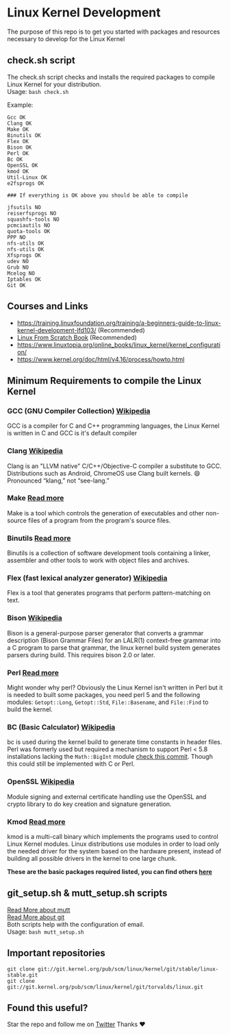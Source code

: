 # Linux Kernel Development

The purpose of this repo is to get you started with packages and resources necessary to develop for the Linux Kernel

## check.sh script
The check.sh script checks and installs the required packages to compile Linux Kernel for your distribution.<br>
Usage: ``bash check.sh``

Example:
```
Gcc OK
Clang OK
Make OK
Binutils OK
Flex OK
Bison OK
Perl OK
Bc OK
OpenSSL OK
kmod OK
Util-Linux OK
e2fsprogs OK

### If everything is OK above you should be able to compile

jfsutils NO
reiserfsprogs NO
squashfs-tools NO
pcmciautils NO
quota-tools OK
PPP NO
nfs-utils OK
nfs-utils OK
Xfsprogs OK
udev NO
Grub NO
Mcelog NO
Iptables OK
Git OK

```

## Courses and Links
- https://training.linuxfoundation.org/training/a-beginners-guide-to-linux-kernel-development-lfd103/ (Recommended)
- [Linux From Scratch Book](https://www.linuxfromscratch.org/lfs/download.html) (Recommended)
- https://www.linuxtopia.org/online_books/linux_kernel/kernel_configuration/
- https://www.kernel.org/doc/html/v4.16/process/howto.html

## Minimum Requirements to compile the Linux Kernel

### GCC (GNU Compiler Collection) [Wikipedia](https://en.wikipedia.org/wiki/GNU_Compiler_Collection)
GCC is a compiler for C and C++ programming languages, the Linux Kernel is written in C and GCC is it's default compiler

### Clang [Wikipedia](https://en.wikipedia.org/wiki/Clang)
Clang is an "LLVM native" C/C++/Objective-C compiler a substitute to GCC. Distributions such as Android, ChromeOS use Clang built kernels.
:smile:  Pronounced “klang,” not “see-lang.”

### Make [Read more](https://www.gnu.org/software/make/)
Make is a tool which controls the generation of executables and other non-source files of a program from the program's source files.

### Binutils [Read more](https://www.gnu.org/software/binutils/)
Binutils is a collection of software development tools containing a linker, assembler and other tools to work with object files and archives.

### Flex (fast lexical analyzer generator) [Wikipedia](https://en.wikipedia.org/wiki/Flex_(lexical_analyser_generator))
Flex is a tool that generates programs that perform pattern-matching on text.

### Bison [Wikipedia](https://en.wikipedia.org/wiki/GNU_Bison)
Bison is a general-purpose parser generator that converts a grammar description (Bison Grammar Files) for an LALR(1) context-free grammar into a C program to parse that grammar, the linux kernel build system generates parsers during build. This requires bison 2.0 or later.

### Perl [Read more](https://unix.stackexchange.com/questions/48018/why-is-perl-installed-by-default-with-most-linux-distributions)
Might wonder why perl? Obviously the Linux Kernel isn't written in Perl but it is needed to built some packages, you need perl 5 and the following modules: ``Getopt::Long``, ``Getopt::Std``, ``File::Basename``, and ``File::Find`` to build the kernel.

### BC (Basic Calculator) [Wikipedia](https://en.wikipedia.org/wiki/Bc_(programming_language))
bc is used during the kernel build to generate time constants in header files. Perl was formerly used but required a mechanism to support Perl < 5.8 installations lacking the ``Math::BigInt`` module [check this commit](https://git.kernel.org/pub/scm/linux/kernel/git/torvalds/linux.git/commit/?id=70730bca1331fc50c3caacaea00439de1325bd6e). Though this could still be implemented with C or Perl.

### OpenSSL [Wikipedia](https://en.wikipedia.org/wiki/OpenSSL)
Module signing and external certificate handling use the OpenSSL and crypto library to do key creation and signature generation.

### Kmod [Read more](https://man7.org/linux/man-pages/man8/kmod.8.html)
kmod is a multi-call binary which implements the programs used to control Linux Kernel modules. Linux distributions use modules in order to load only the needed driver for the system based on the hardware present, instead of building all possible drivers in the kernel to one large chunk.

**These are the basic packages required listed, you can find others [here](https://www.kernel.org/doc/html/latest/process/changes.html)**

## git_setup.sh & mutt_setup.sh scripts
[Read More about mutt](http://www.mutt.org/doc/manual/#configuration) </br>
[Read More about git](https://git-scm.com/docs/git-send-email) </br>
Both scripts help with the configuration of email. </br>
Usage: ``bash mutt_setup.sh``

## Important repositories
``git clone git://git.kernel.org/pub/scm/linux/kernel/git/stable/linux-stable.git`` </br>
``git clone git://git.kernel.org/pub/scm/linux/kernel/git/torvalds/linux.git``

## Found this useful?
Star the repo and follow me on [Twitter](https://twitter.com/nwebedu_junior) Thanks :heart:
